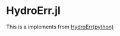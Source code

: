 # HydroErr.jl

This is a implements from [HydroErr(python)](https://hydroerr.readthedocs.io/en/latest/index.html)
